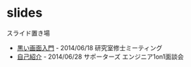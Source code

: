 slides
======

スライド置き場

* [黒い画面入門](/kuroi-gamen) - 2014/06/18 研究室修士ミーティング
* [自己紹介](/supporterz-1-on-1-interview) - 2014/06/28 サポーターズ エンジニア1on1面談会
